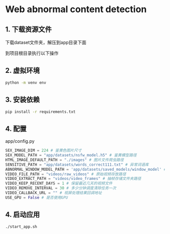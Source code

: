 # Web abnormal content detection

## 1. 下载资源文件
下载dataset文件夹，解压到app目录下面      

到项目根目录执行以下操作
## 2. 虚拟环境
```bash
python -m venv env
```

## 3. 安装依赖
```bash
pip install -r requirements.txt
```
## 4. 配置
app/config.py
```python
SEX_IMAGE_DIM = 224 # 鉴黄色图片尺寸
SEX_MODEL_PATH = "app/datasets/nsfw_model.h5" # 鉴黄模型路径
HTML_IMAGE_DEFAULT_PATH = "./images" # 图片文件爬虫路径
SENSITIVE_PATH = "app/datasets/words_correct111.txt" # 异常词语库
ABNORMAL_WINDOW_MODEL_PATH = 'app/datasets/saved_models/window_model' # 异常弹窗模型路径
VIDEO_FILE_PATH = "videos/raw_videos" # 原始视频存放路径
VIDEO_EXTRACT_PATH = "videos/video_frames" # 抽帧存储文件夹路径
VIDEO_KEEP_RECENT_DAYS = 1 # 保留最近几天的视频文件
VIDEO_REMOVE_INTERVAL = 30 # 多少分钟调度清除任务一次
VIDEO_CALLBACK_URL = "" # 视屏处理结果回调地址
USE_GPU = False # 是否使用GPU
```


## 4. 启动应用
```bash
./start_app.sh
```